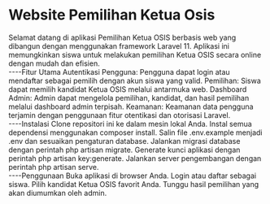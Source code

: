 <h1>Website Pemilihan Ketua Osis</h1>
Selamat datang di aplikasi Pemilihan Ketua OSIS berbasis web yang dibangun dengan menggunakan framework Laravel 11. Aplikasi ini memungkinkan siswa untuk melakukan pemilihan Ketua OSIS secara online dengan mudah dan efisien.
<br>
----Fitur Utama
Autentikasi Pengguna: Pengguna dapat login atau mendaftar sebagai pemilih dengan akun siswa yang valid.
Pemilihan: Siswa dapat memilih kandidat Ketua OSIS melalui antarmuka web.
Dashboard Admin: Admin dapat mengelola pemilihan, kandidat, dan hasil pemilihan melalui dashboard admin terpisah.
Keamanan: Keamanan data pengguna terjamin dengan penggunaan fitur otentikasi dan otorisasi Laravel.
<br>
----Instalasi
Clone repositori ini ke dalam mesin lokal Anda.
Instal semua dependensi menggunakan composer install.
Salin file .env.example menjadi .env dan sesuaikan pengaturan database.
Jalankan migrasi database dengan perintah php artisan migrate.
Generate kunci aplikasi dengan perintah php artisan key:generate.
Jalankan server pengembangan dengan perintah php artisan serve.
<br>
----Penggunaan
Buka aplikasi di browser Anda.
Login atau daftar sebagai siswa.
Pilih kandidat Ketua OSIS favorit Anda.
Tunggu hasil pemilihan yang akan diumumkan oleh admin.
